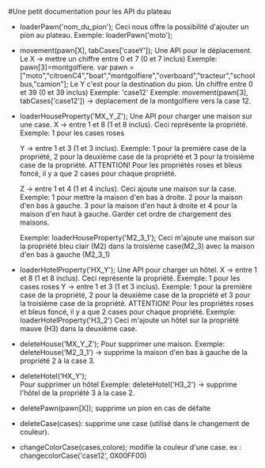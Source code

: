 #Une petit documentation pour les API du plateau

* loaderPawn('nom_du_pion');
    Ceci nous offre la possibilité d'ajouter un pion au plateau. 
    Exemple: loaderPawn('moto');


* movement(pawn[X], tabCases['caseY']);
    Une API pour le déplacement. Le X -> mettre un chiffre entre 0 et 7 (0 et 7 inclus) Exemple: pawn[3]=montgolfiere.
	var pawn = ["moto","citroenC4","boat","montgolfiere","overboard","tracteur","schoolbus,"camion"];
    Le Y c'est pour la destination du pion. Un chiffre entre 0 et 39 (0 et 39 inclus) Exemple: 'case12'
    Exemple: movement(pawn[3], tabCases['case12']) -> deplacement de la montgolfiere vers la case 12.



*  loaderHouseProperty('MX_Y_Z');
    Une API pour charger une maison sur une case.
    X -> entre 1 et 8 (1 et 8 inclus). Ceci représente la propriété. Exemple: 1 pour les cases roses

    Y -> entre 1 et 3 (1 et 3 inclus). Exemple: 1 pour la première case de la propriété, 2 pour la deuxième case de la propriété et 3 pour la troisième case de la propriété.
    ATTENTION! Pour les propriétés roses et bleus foncé, il y a que 2 cases pour chaque propriété.

    Z -> entre 1 et 4 (1 et 4 inclus). Ceci ajoute une maison sur la case.
    Exemple: 1 pour mettre la maison d'en bas à droite. 2 pour la maison d'en bas à gauche.
    3 pour la maison d'en haut à droite et 4 pour la maison d'en haut à gauche.
	Garder cet ordre de chargement des maisons.

    Exemple: loaderHouseProperty('M2_3_1');
    Ceci m'ajoute une maison sur la propriété bleu clair (M2) dans la troisième case(M2_3) avec la maison d'en bas à gauche (M2_3_1)


* loaderHotelProperty('HX_Y');
    Une API pour charger un hôtel.
    X -> entre 1 et 8 (1 et 8 inclus). Ceci représente la propriété. Exemple: 1 pour les cases roses
	Y -> entre 1 et 3 (1 et 3 inclus). Exemple: 1 pour la première case de la propriété, 2 pour la deuxième case de la propriété et 3 pour la troisième case de la propriété.
    ATTENTION! Pour les propriétés roses et bleus foncé, il y a que 2 cases pour chaque propriété.
    Exemple: loaderHotelProperty('H3_2')
    Ceci m'ajoute un hôtel sur la propriété mauve (H3) dans la deuxième case.


* deleteHouse('MX_Y_Z');
    Pour supprimer une maison. 
    Exemple: deleteHouse('M2_3_1') -> supprime la maison d'en bas à gauche de la propriété 2 à la case 3.

* deleteHotel('HX_Y');  
    Pour supprimer un hôtel
    Exemple: deleteHotel('H3_2') -> supprime l'hôtel de la propriété 3 à la case 2.
	
* deletePawn(pawn[X]);
	supprime un pion en cas de défaite
	
* deleteCase(cases):
	supprime une case (utilisé dans le changement de couleur).
	
* changeColorCase(cases,colore);
	modifie la couleur d'une case. ex : changecolorCase('case12', 0X00FF00)
	